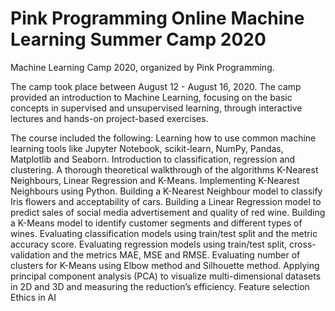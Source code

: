 # Pink Programming Online Machine Learning Summer Camp 2020

Machine Learning Camp 2020, organized by Pink Programming.

The camp took place between August 12 - August 16, 2020. The camp provided an introduction to Machine Learning, focusing on the basic concepts in supervised and unsupervised learning, through interactive lectures and hands-on project-based exercises.

The course included the following:
Learning how to use common machine learning tools like Jupyter Notebook, scikit-learn, NumPy, Pandas, Matplotlib and Seaborn.
Introduction to classification, regression and clustering. 
A thorough theoretical walkthrough of the algorithms K-Nearest Neighbours, Linear Regression and K-Means.
Implementing K-Nearest Neighbours using Python.
Building a K-Nearest Neighbour model to classify Iris flowers and acceptability of cars.
Building a Linear Regression model to predict sales of social media advertisement and quality of red wine.
Building a K-Means model to identify customer segments and different types of wines.
Evaluating classification models using train/test split and the metric accuracy score.
Evaluating regression models using train/test split, cross-validation and the metrics MAE, MSE and RMSE.
Evaluating number of clusters for K-Means using Elbow method and Silhouette method.
Applying principal component analysis (PCA) to visualize multi-dimensional datasets in 2D and 3D and measuring the reduction’s efficiency.
Feature selection
Ethics in AI

